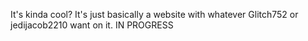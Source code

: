 It's kinda cool?
It's just basically a website with whatever Glitch752 or jedijacob2210 want on it.
IN PROGRESS
